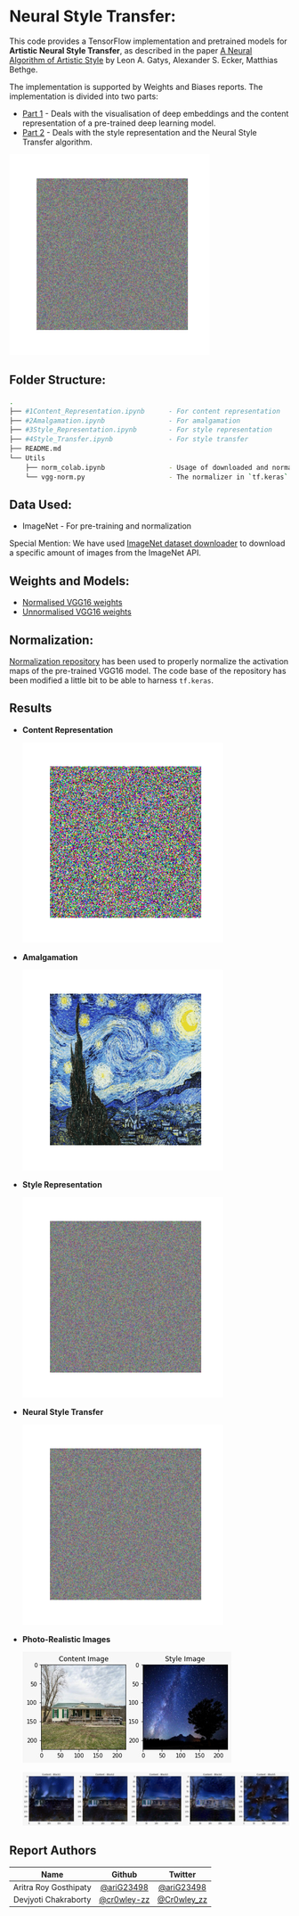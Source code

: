 # Neural Style Transfer:
This code provides a TensorFlow implementation and pretrained models for **Artistic Neural Style Transfer**, as described in the paper [A Neural Algorithm of Artistic Style](https://arxiv.org/abs/1508.06576) by Leon A. Gatys, Alexander S. Ecker, Matthias Bethge.

The implementation is supported by Weights and Biases reports. The implementation is divided into two parts:

* [Part 1](https://app.wandb.ai/authors/nerual_style_transfer/reports/Part-1-Deep-representations-a-way-to-conceive-Neural-Style-Transfer--VmlldzoyMjQzNDY) - Deals with the visualisation of deep embeddings and the content representation of a pre-trained deep learning model.
* [Part 2](https://app.wandb.ai/authors/nerual_style_transfer/reports/Part-2-Deep-representations-a-way-to-conceive-Neural-Style-Transfer--VmlldzoyMjYyNzk) - Deals with the style representation and the Neural Style Transfer algorithm.

![nst.gif](https://raw.githubusercontent.com/ariG23498/NeuralStyleTransfer/master/Assets/nst.gif)

## Folder Structure:

```bash
.
├── #1Content_Representation.ipynb      - For content representation
├── #2Amalgamation.ipynb                - For amalgamation
├── #3Style_Representation.ipynb        - For style representation
├── #4Style_Transfer.ipynb              - For style transfer
├── README.md
└── Utils                 
    ├── norm_colab.ipynb                - Usage of downloaded and normalizer
    └── vgg-norm.py                     - The normalizer in `tf.keras` 
```



## Data Used:

* ImageNet - For pre-training and normalization

Special Mention: We have used [ImageNet dataset downloader](https://github.com/mf1024/ImageNet-Datasets-Downloader) to download a specific amount of images from the ImageNet API.

## Weights and Models:

* [Normalised VGG16 weights](https://github.com/ariG23498/NeuralStyleTransfer/releases/tag/v1.0)
* [Unnormalised VGG16 weights](https://storage.googleapis.com/tensorflow/keras-applications/vgg16/vgg16_weights_tf_dim_ordering_tf_kernels_notop.h5)

## Normalization:

[Normalization repository](https://github.com/corleypc/vgg-normalize) has been used to properly normalize the activation maps of the pre-trained VGG16 model. The code base of the repository has been modified a little bit to be able to harness `tf.keras`.

## Results

* **Content Representation**

  ![content.gif](https://raw.githubusercontent.com/ariG23498/NeuralStyleTransfer/master/Assets/content.gif)

* **Amalgamation**

  ![amalgamation.gif](https://raw.githubusercontent.com/ariG23498/NeuralStyleTransfer/master/Assets/amalgamation.gif)

* **Style Representation**

  ![style.gif](https://raw.githubusercontent.com/ariG23498/NeuralStyleTransfer/master/Assets/style.gif)

* **Neural Style Transfer**

  ![nst.gif](https://raw.githubusercontent.com/ariG23498/NeuralStyleTransfer/master/Assets/nst.gif)
  
* **Photo-Realistic Images**

  ![images.jpeg](https://raw.githubusercontent.com/ariG23498/NeuralStyleTransfer/master/Assets/images.jpeg)

  ![style_images.jpeg](https://raw.githubusercontent.com/ariG23498/NeuralStyleTransfer/master/Assets/style_images.jpeg)

## Report Authors

|         Name          |                    Github                    |                    Twitter                    |
| :-------------------: | :------------------------------------------: | :-------------------------------------------: |
| Aritra Roy Gosthipaty | [@ariG23498](https://github.com/ariG23498/)  |  [@ariG23498](https://twitter.com/ariG23498)  |
| Devjyoti Chakraborty  | [@cr0wley-zz](https://github.com/cr0wley-zz) | [@Cr0wley_zz](https://twitter.com/Cr0wley_zz) |